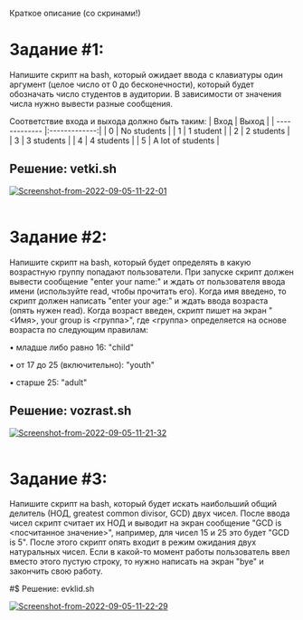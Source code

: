 Краткое описание (со скринами!)

# Задание #1:

Напишите скрипт на bash, который ожидает ввода с клавиатуры один аргумент (целое число от 0 до бесконечности), который будет обозначать число студентов в аудитории. В зависимости от значения числа нужно вывести разные сообщения.

Соответствие входа и выхода должно быть таким:
| Вход        | Выход           |
| ------------- |:-------------:|
| 0      | No students |
| 1      | 1 student      |
| 2 | 2 students      |
| 3      | 3 students |
| 4      | 4 students     |
| 5 | A lot of students     |

## Решение: vetki.sh

<a href="https://ibb.co/xLBs5yq"><img src="https://i.ibb.co/9g1vYJH/Screenshot-from-2022-09-05-11-22-01.png" alt="Screenshot-from-2022-09-05-11-22-01" border="0"></a><br/><a target='_blank' href='https://ru.imgbb.com/'></a><br />

# Задание #2:

Напишите скрипт на bash, который будет определять в какую возрастную группу попадают пользователи. При запуске скрипт должен вывести сообщение "enter your name:" и ждать от пользователя ввода имени (используйте read, чтобы прочитать его). Когда имя введено, то скрипт должен написать "enter your age:" и ждать ввода возраста (опять нужен read). Когда возраст введен, скрипт пишет на экран "<Имя>, your group is <группа>", где <группа> определяется на основе возраста по следующим правилам:

• младше либо равно 16: "child"

• от 17 до 25 (включительно): "youth"

• старше 25: "adult"

## Решение: vozrast.sh

<a href="https://ibb.co/XZLyGsb"><img src="https://i.ibb.co/TB2KN8k/Screenshot-from-2022-09-05-11-21-32.png" alt="Screenshot-from-2022-09-05-11-21-32" border="0"></a><br /><a target='_blank' href='https://ru.imgbb.com/'></a><br />
# Задание #3:

 
Напишите скрипт на bash, который будет искать наибольший общий делитель (НОД, greatest common divisor, GCD) двух чисел. После ввода чисел скрипт считает их НОД и выводит на экран сообщение "GCD is <посчитанное значение>", например, для чисел 15 и 25 это будет "GCD is 5". После этого скрипт опять входит в режим ожидания двух натуральных чисел. Если в какой-то момент работы пользователь ввел вместо этого пустую строку, то нужно написать на экран "bye" и закончить свою работу.

#$ Решение: evklid.sh

<a href="https://ibb.co/sqRzzYP"><img src="https://i.ibb.co/0r2vvbX/Screenshot-from-2022-09-05-11-22-29.png" alt="Screenshot-from-2022-09-05-11-22-29" border="0"></a><br /><a target='_blank' href='https://ru.imgbb.com/'></a><br />

